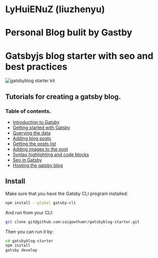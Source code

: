 # LyHuiENuZ (liuzhenyu)

# Personal Blog bulit by Gastby

# Gatsbyjs blog starter with seo and best practices

![gatsbyblog starter kit](https://i.imgur.com/TyXI76p.png)

## Tutorials for creating a gatsby blog.

### Table of contents.

- [Introduction to Gatsby](https://reactgo.com/gatsbyblog/introductiongatsby/)
- [Getting started with Gatsby](https://reactgo.com/gatsbyblog/gettingstarted/)
- [Querying the data](https://reactgo.com/gatsbyblog/queringdata/)
- [Adding blog posts](https://reactgo.com/gatsbyblog/addingblogposts/)
- [Getting the posts list](https://reactgo.com/gatsbyblog/gettinglist/)
- [Adding images to the post](https://reactgo.com/gatsbyblog/addingimages/)
- [Syntax highlighting and code blocks](https://reactgo.com/gatsbyblog/syntaxhighlighting/)
- [Seo in Gatsby](https://reactgo.com/gatsbyblog/seogatsby/)
- [Hosting the gatsby blog](https://reactgo.com/gatsbyblog/hostinggatsbysite/)

## Install

Make sure that you have the Gatsby CLI program installed:

```sh
npm install --global gatsby-cli
```

And run from your CLI:

```sh
git clone git@github.com:saigowthamr/gatsbyblog-starter.git
```

Then you can run it by:

```sh
cd gatsbyblog-starter
npm install
gatsby develop
```
